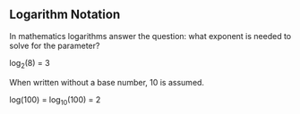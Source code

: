 ## Logarithm Notation

In mathematics logarithms answer the question: what exponent is needed to solve for the parameter?

log<sub>2</sub>(8) = 3

When written without a base number, 10 is assumed.

log(100) = log<sub>10</sub>(100) = 2
